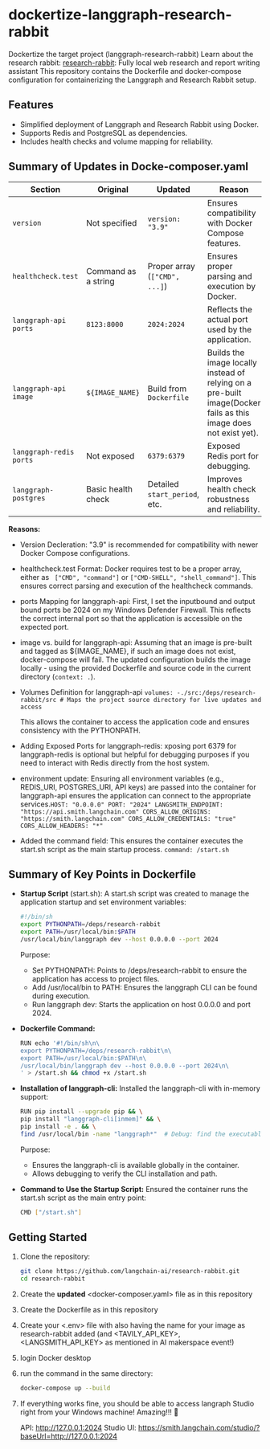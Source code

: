 # dockertize-langgraph-research-rabbit
Dockertize the target project (langgraph-research-rabbit)
Learn about the research rabbit: [research-rabbit](https://github.com/langchain-ai/research-rabbit): Fully local web research and report writing assistant
This repository contains the Dockerfile and docker-compose configuration for containerizing the Langgraph and Research Rabbit setup.

## Features
- Simplified deployment of Langgraph and Research Rabbit using Docker.
- Supports Redis and PostgreSQL as dependencies.
- Includes health checks and volume mapping for reliability.

## Summary of Updates in Docke-composer.yaml

| **Section**            | **Original**                | **Updated**                     | **Reason**                                                                                  |
|-------------------------|-----------------------------|----------------------------------|---------------------------------------------------------------------------------------------|
| `version`              | Not specified               | `version: "3.9"`                | Ensures compatibility with Docker Compose features.                                         |
| `healthcheck.test`     | Command as a string         | Proper array (`["CMD", ...]`)   | Ensures proper parsing and execution by Docker.                                             |
| `langgraph-api ports`  | `8123:8000`                 | `2024:2024`                     | Reflects the actual port used by the application.                                           |
| `langgraph-api image`  | `${IMAGE_NAME}`             | Build from `Dockerfile`         | Builds the image locally instead of relying on a pre-built image(Docker fails as this image does not exist yet).                          |
| `langgraph-redis ports`| Not exposed                | `6379:6379`                     | Exposed Redis port for debugging.                                                          |
| `langgraph-postgres`   | Basic health check          | Detailed `start_period`, etc.   | Improves health check robustness and reliability.                                           |

**Reasons:**
- Version Decleration: "3.9" is recommended for compatibility with newer Docker Compose configurations.
- healthcheck.test Format: Docker requires test to be a proper array, either as ``` ["CMD", "command"]``` or ```["CMD-SHELL", "shell_command"]```. This ensures correct parsing and execution of the healthcheck commands.
- ports Mapping for langgraph-api: First, I set the inputbound and output bound ports be 2024 on my Windows Defender Firewall. This reflects the correct internal port so that the application is accessible on the expected port.
- image vs. build for langgraph-api: Assuming that an image is pre-built and tagged as ${IMAGE_NAME}, if such an image does not exist, docker-compose will fail. The updated configuration builds the image locally - using the provided Dockerfile and source code in the current directory (```context: .```).

- Volumes Definition for langgraph-api ```volumes:
  -./src:/deps/research-rabbit/src # Maps the project source directory for live updates and access```

    This allows the container to access the application code and ensures consistency with the PYTHONPATH.
- Adding Exposed Ports for langgraph-redis: xposing port 6379 for langgraph-redis is optional but helpful for debugging purposes if you need to interact with Redis directly from the host system.
- environment update: Ensuring all environment variables (e.g., REDIS_URI, POSTGRES_URI, API keys) are passed into the container for langgraph-api ensures the application can connect to the appropriate services.```HOST: "0.0.0.0"
      PORT: "2024"
      LANGSMITH_ENDPOINT: "https://api.smith.langchain.com"
      CORS_ALLOW_ORIGINS: "https://smith.langchain.com"
      CORS_ALLOW_CREDENTIALS: "true"
      CORS_ALLOW_HEADERS: "*"```

- Added the command field: This ensures the container executes the start.sh script as the main startup process. ```command: /start.sh```


## Summary of Key Points in Dockerfile

- **Startup Script** (start.sh): A start.sh script was created to manage the application startup and set environment variables:

    ```bash
    #!/bin/sh
    export PYTHONPATH=/deps/research-rabbit
    export PATH=/usr/local/bin:$PATH
    /usr/local/bin/langgraph dev --host 0.0.0.0 --port 2024
    ```

    Purpose:
    - Set PYTHONPATH: Points to /deps/research-rabbit to ensure the application has access to project files.
    - Add /usr/local/bin to PATH: Ensures the langgraph CLI can be found during execution.
    - Run langgraph dev: Starts the application on host 0.0.0.0 and port 2024.

- **Dockerfile Command:**

  ```bash
  RUN echo '#!/bin/sh\n\
  export PYTHONPATH=/deps/research-rabbit\n\
  export PATH=/usr/local/bin:$PATH\n\
  /usr/local/bin/langgraph dev --host 0.0.0.0 --port 2024\n\
  ' > /start.sh && chmod +x /start.sh
  ```

- **Installation of langgraph-cli:** Installed the langgraph-cli with in-memory support:

  ```bash
  RUN pip install --upgrade pip && \
  pip install "langgraph-cli[inmem]" && \
  pip install -e . && \
  find /usr/local/bin -name "langgraph*"  # Debug: find the executable
  ```

  Purpose:
  -  Ensures the langgraph-cli is available globally in the container.
  -  Allows debugging to verify the CLI installation and path.

- **Command to Use the Startup Script:** Ensured the container runs the start.sh script as the main entry point:

   ```bash
  CMD ["/start.sh"]
   ```

## Getting Started
1. Clone the repository:

   ```bash
   git clone https://github.com/langchain-ai/research-rabbit.git
   cd research-rabbit
   ```

3. Create the **updated** <docker-composer.yaml> file as in this repository
4. Create the Dockerfile as in this repository
5. Create your <.env> file with also having the name for your image as research-rabbit added (and <TAVILY_API_KEY>, <LANGSMITH_API_KEY> as mentioned in AI makerspace event!)
6. login Docker desktop
7. run the command in the same directory:

   ```bash
   docker-compose up --build
   ```
9. If everything works fine, you should be able to access langraph Studio right from your Windows machine! Amazing!!! 🥳

    API: http://127.0.0.1:2024
    Studio UI: https://smith.langchain.com/studio/?baseUrl=http://127.0.0.1:2024
